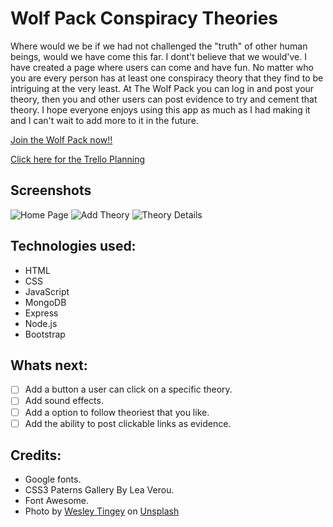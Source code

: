 # Wolf Pack Conspiracy Theories

Where would we be if we had not challenged the "truth" of other human beings, would we have come this far. I dont't believe that we would've. I have created a page where users can come and have fun. No matter who you are every person has at least one conspiracy theory that they find to be intriguing at the very least. At The Wolf Pack you can log in and post your theory, then you and other users can post evidence to try and cement that theory. I hope everyone enjoys using this app as much as I had making it and I can't wait to add more to it in the future.

[Join the Wolf Pack now!!](https://wolf-pack-conspiracy-theories.herokuapp.com/)

[Click here for the Trello Planning](https://trello.com/b/OpBqZQlh/conspiracy-theory-men-stack-app)

## Screenshots

![Home Page](../conspiracy-theories/public/images/screenshots/WP%20Home.png)
![Add Theory](../conspiracy-theories/public/images/screenshots/WP%20CT%20Post.png)
![Theory Details](../conspiracy-theories/public/images/screenshots/WP%20CT%20Details.png)

## Technologies used:
  - HTML
  - CSS
  - JavaScript
  - MongoDB
  - Express
  - Node.js
  - Bootstrap

## Whats next:
  - [ ] Add a button a user can click on a specific theory.
  - [ ] Add sound effects.
  - [ ] Add a option to follow theoriest that you like.
  - [ ] Add the ability to post clickable links as evidence.

## Credits:
 - Google fonts.
 - CSS3 Paterns Gallery By Lea Verou.
 - Font Awesome.
- Photo by <a href="https://unsplash.com/@wesleyphotography?utm_source=unsplash&utm_medium=referral&utm_content=creditCopyText">Wesley Tingey</a> on <a href="https://unsplash.com/s/photos/conspiracy-theories?utm_source=unsplash&utm_medium=referral&utm_content=creditCopyText">Unsplash</a>